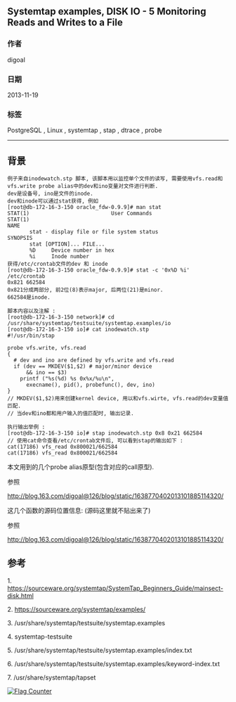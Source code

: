 ## Systemtap examples, DISK IO - 5 Monitoring Reads and Writes to a File  
                                                                                                                       
### 作者                                                                                                                   
digoal                                                                                                                     
                                                                                                                 
### 日期                                                                                                                                    
2013-11-19                                                                                                            
                                                                                                                  
### 标签                                                                                                                 
PostgreSQL , Linux , systemtap , stap , dtrace , probe                                                                                                                  
                                                                                                                                                   
----                                                                                                                           
                                                                                                                                                               
## 背景         
```  
例子来自inodewatch.stp 脚本, 该脚本用以监控单个文件的读写, 需要使用vfs.read和vfs.write probe alias中的dev和ino变量对文件进行判断.  
dev是设备号, ino是文件的inode.  
dev和inode可以通过stat获得, 例如  
[root@db-172-16-3-150 oracle_fdw-0.9.9]# man stat  
STAT(1)                          User Commands                         STAT(1)  
NAME  
       stat - display file or file system status  
SYNOPSIS  
       stat [OPTION]... FILE...  
       %D     Device number in hex  
       %i     Inode number  
获得/etc/crontab文件的dev 和 inode  
[root@db-172-16-3-150 oracle_fdw-0.9.9]# stat -c '0x%D %i' /etc/crontab   
0x821 662584  
0x821分成两部分, 前2位(8)表示major, 后两位(21)是minor.  
662584是inode.  
  
脚本内容以及注解 :   
[root@db-172-16-3-150 network]# cd /usr/share/systemtap/testsuite/systemtap.examples/io  
[root@db-172-16-3-150 io]# cat inodewatch.stp  
#!/usr/bin/stap  
  
probe vfs.write, vfs.read  
{  
  # dev and ino are defined by vfs.write and vfs.read  
  if (dev == MKDEV($1,$2) # major/minor device  
      && ino == $3)  
    printf ("%s(%d) %s 0x%x/%u\n",  
      execname(), pid(), probefunc(), dev, ino)  
}  
// MKDEV($1,$2)用来创建kernel device, 用以和vfs.wirte, vfs.read的dev变量值匹配.  
// 当dev和ino都和用户输入的值匹配时, 输出记录.  
  
执行输出举例 :   
[root@db-172-16-3-150 io]# stap inodewatch.stp 0x8 0x21 662584  
// 使用cat命令查看/etc/crontab文件后, 可以看到stap的输出如下 :   
cat(17186) vfs_read 0x800021/662584  
cat(17186) vfs_read 0x800021/662584  
```  
  
本文用到的几个probe alias原型(包含对应的call原型).  
  
参照  
  
http://blog.163.com/digoal@126/blog/static/1638770402013101885114320/  
  
  
这几个函数的源码位置信息: (源码这里就不贴出来了)  
  
参照  
  
http://blog.163.com/digoal@126/blog/static/1638770402013101885114320/  
  
## 参考  
1\. https://sourceware.org/systemtap/SystemTap_Beginners_Guide/mainsect-disk.html  
  
2\. https://sourceware.org/systemtap/examples/  
  
3\. /usr/share/systemtap/testsuite/systemtap.examples  
  
4\. systemtap-testsuite  
  
5\. /usr/share/systemtap/testsuite/systemtap.examples/index.txt  
  
6\. /usr/share/systemtap/testsuite/systemtap.examples/keyword-index.txt  
  
7\. /usr/share/systemtap/tapset  
         
  
<a rel="nofollow" href="http://info.flagcounter.com/h9V1"  ><img src="http://s03.flagcounter.com/count/h9V1/bg_FFFFFF/txt_000000/border_CCCCCC/columns_2/maxflags_12/viewers_0/labels_0/pageviews_0/flags_0/"  alt="Flag Counter"  border="0"  ></a>  
  
